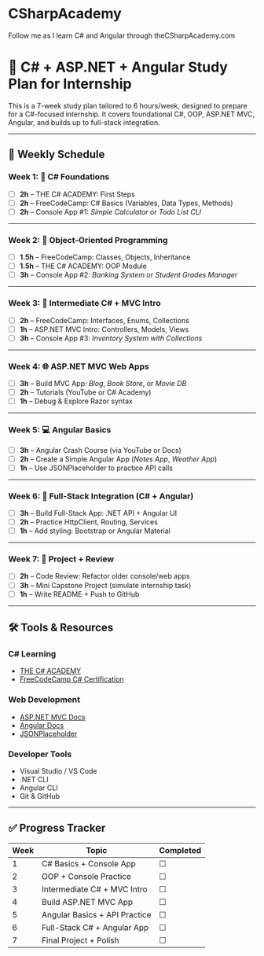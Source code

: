 # CSharpAcademy
Follow me as I learn C# and Angular through theCSharpAcademy.com

# 🧠 C# + ASP.NET + Angular Study Plan for Internship

This is a 7-week study plan tailored to 6 hours/week, designed to prepare for a C#-focused internship. It covers foundational C#, OOP, ASP.NET MVC, Angular, and builds up to full-stack integration.

---

## 📅 Weekly Schedule

### Week 1: 🧱 C# Foundations
- [ ] **2h** – THE C# ACADEMY: First Steps
- [ ] **2h** – FreeCodeCamp: C# Basics (Variables, Data Types, Methods)
- [ ] **2h** – Console App #1: *Simple Calculator* or *Todo List CLI*

---

### Week 2: 🔄 Object-Oriented Programming
- [ ] **1.5h** – FreeCodeCamp: Classes, Objects, Inheritance
- [ ] **1.5h** – THE C# ACADEMY: OOP Module
- [ ] **3h** – Console App #2: *Banking System* or *Student Grades Manager*

---

### Week 3: 🧰 Intermediate C# + MVC Intro
- [ ] **2h** – FreeCodeCamp: Interfaces, Enums, Collections
- [ ] **1h** – ASP.NET MVC Intro: Controllers, Models, Views
- [ ] **3h** – Console App #3: *Inventory System with Collections*

---

### Week 4: 🌐 ASP.NET MVC Web Apps
- [ ] **3h** – Build MVC App: *Blog*, *Book Store*, or *Movie DB*
- [ ] **2h** – Tutorials (YouTube or C# Academy)
- [ ] **1h** – Debug & Explore Razor syntax

---

### Week 5: 💻 Angular Basics
- [ ] **3h** – Angular Crash Course (via YouTube or Docs)
- [ ] **2h** – Create a Simple Angular App (*Notes App*, *Weather App*)
- [ ] **1h** – Use JSONPlaceholder to practice API calls

---

### Week 6: 🔗 Full-Stack Integration (C# + Angular)
- [ ] **3h** – Build Full-Stack App: .NET API + Angular UI
- [ ] **2h** – Practice HttpClient, Routing, Services
- [ ] **1h** – Add styling: Bootstrap or Angular Material

---

### Week 7: 🚀 Project + Review
- [ ] **2h** – Code Review: Refactor older console/web apps
- [ ] **3h** – Mini Capstone Project (simulate internship task)
- [ ] **1h** – Write README + Push to GitHub

---

## 🛠️ Tools & Resources

### C# Learning
- [THE C# ACADEMY](https://www.thecsharpacademy.com/)
- [FreeCodeCamp C# Certification](https://www.freecodecamp.org/)

### Web Development
- [ASP.NET MVC Docs](https://learn.microsoft.com/en-us/aspnet/mvc/)
- [Angular Docs](https://angular.io/docs)
- [JSONPlaceholder](https://jsonplaceholder.typicode.com/)

### Developer Tools
- Visual Studio / VS Code
- .NET CLI
- Angular CLI
- Git & GitHub

---

## ✅ Progress Tracker

| Week | Topic                          | Completed |
|------|--------------------------------|-----------|
| 1    | C# Basics + Console App        | ☐         |
| 2    | OOP + Console Practice         | ☐         |
| 3    | Intermediate C# + MVC Intro    | ☐         |
| 4    | Build ASP.NET MVC App          | ☐         |
| 5    | Angular Basics + API Practice  | ☐         |
| 6    | Full-Stack C# + Angular App    | ☐         |
| 7    | Final Project + Polish         | ☐         |
